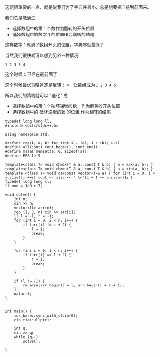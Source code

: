 这题很重要的一点，就是说我们为了字典序最小，总是想要把 1 提到前面来。

我们总是能通过

- 选择数组中的第 1 个数作为翻转的开头位置
- 选择数组中的数字 1 的位置作为翻转的结尾

这样数字 1 就到了数组开头的位置，字典序就最低了


当然我们很快就可以想到另外一种情况

```
1 2 3 5 4
```

这个时候 `1` 已经在最前面了

这个时候最优策略肯定是反转 `5 4`，让数组成为 `1 2 3 4 5`

所以我们的策略就可以 "退化" 成

- 选择数组中的第 1 个破坏递增的数，作为翻转的开头位置
- 选择数组中的 破坏递增的数 的位置 作为翻转的结尾

```
typedef long long ll;
#include <bits/stdc++.h>

using namespace std;

#define rep(i, a, b) for (int i = (a); i < (b); i++)
#define all(cont) cont.begin(), cont.end()
#define ms(a) memset(a, 0, sizeof(a))
#define EPS 1e-9
	
template<class T> void chmax(T & a, const T & b) { a = max(a, b); } 
template<class T> void chmin(T & a, const T & b) { a = min(a, b); } 
template <class T> void oa(const vector<T>& a) { for (int i = 0; i < a.size(); ++i) cout << a[i] << " \n"[i + 1 == a.size()]; }
typedef long long ll;
ll mod = 1e9 + 7;

void solve() {
	int n;
	cin >> n;
	vector<ll> arr(n);
	rep (i, 0, n) cin >> arr[i];
	ll l = -1, r = -1;
	for (int i = 0; i < n; i++) {
		if (arr[i] != i + 1) {
			l = i;
			break;
		}
	}

	for (int i = 0; i < n; i++) {
		if (arr[i] == l + 1) {
			r = i;
			break;
		}
	}

	if (l != -1) {
		reverse(arr.begin() + l, arr.begin() + r + 1);
	} 
	oa(arr);
}

	
int main() {
	ios_base::sync_with_stdio(0);
	cin.tie(nullptr);
	
	int q;
	cin >> q;
	while (q--)
		solve();
	
}
```